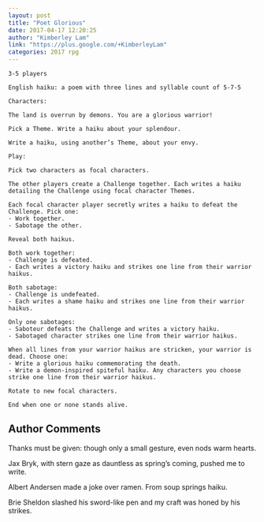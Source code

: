 ```yaml
---
layout: post
title: "Poet Glorious"
date: 2017-04-17 12:20:25
author: "Kimberley Lam"
link: "https://plus.google.com/+KimberleyLam"
categories: 2017 rpg
---
```

```
3-5 players

English haiku: a poem with three lines and syllable count of 5-7-5

Characters:

The land is overrun by demons. You are a glorious warrior!

Pick a Theme. Write a haiku about your splendour. 

Write a haiku, using another’s Theme, about your envy.

Play:

Pick two characters as focal characters. 

The other players create a Challenge together. Each writes a haiku detailing the Challenge using focal character Themes. 

Each focal character player secretly writes a haiku to defeat the Challenge. Pick one:
- Work together.
- Sabotage the other.

Reveal both haikus.

Both work together: 
- Challenge is defeated.
- Each writes a victory haiku and strikes one line from their warrior haikus.

Both sabotage:
- Challenge is undefeated.
- Each writes a shame haiku and strikes one line from their warrior haikus.

Only one sabotages:
- Saboteur defeats the Challenge and writes a victory haiku.
- Sabotaged character strikes one line from their warrior haikus.

When all lines from your warrior haikus are stricken, your warrior is dead. Choose one:
- Write a glorious haiku commemorating the death.
- Write a demon-inspired spiteful haiku. Any characters you choose strike one line from their warrior haikus.

Rotate to new focal characters.

End when one or none stands alive.
```
## Author Comments 

Thanks must be given:
though only a small gesture,
even nods warm hearts.

Jax Bryk, with stern gaze
as dauntless as spring’s coming, 
pushed me to write.

Albert Andersen
made a joke over ramen.
From soup springs haiku.

Brie Sheldon slashed
his sword-like pen and my craft
was honed by his strikes.
